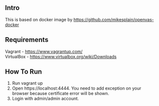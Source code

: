 Intro
-----

This is based on docker image by https://github.com/mikesplain/openvas-docker

Requirements
------------

Vagrant - https://www.vagrantup.com/ <br>
VirtualBox - https://www.virtualbox.org/wiki/Downloads

How To Run
----------

1) Run vagrant up
2) Open https://localhost:4444. You need to add exception on your browser because certificate error will be shown.
3) Login with admin/admin account.